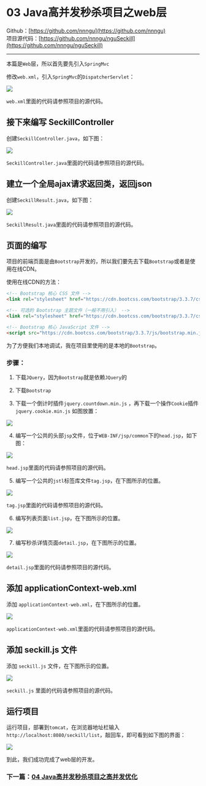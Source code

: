# 03 Java高并发秒杀项目之web层
Github：[https://github.com/nnngu](https://github.com/nnngu)   
项目源代码：[https://github.com/nnngu/nguSeckill](https://github.com/nnngu/nguSeckill)  

---

本篇是`Web`层，所以首先要先引入`SpringMvc`

修改`web.xml`，引入`SpringMvc`的`DispatcherServlet`：

![][1]

`web.xml`里面的代码请参照项目的源代码。

## 接下来编写 SeckillController 

创建`SeckillController.java`，如下图：

![][2]

`SeckillController.java`里面的代码请参照项目的源代码。

## 建立一个全局ajax请求返回类，返回json

创建`SeckillResult.java`，如下图：

![][3]

`SeckillResult.java`里面的代码请参照项目的源代码。

## 页面的编写

项目的前端页面是由`Bootstrap`开发的，所以我们要先去下载`Bootstrap`或者是使用在线CDN。

使用在线CDN的方法：

```html
<!-- Bootstrap 核心 CSS 文件 -->
<link rel="stylesheet" href="https://cdn.bootcss.com/bootstrap/3.3.7/css/bootstrap.min.css" integrity="sha384-BVYiiSIFeK1dGmJRAkycuHAHRg32OmUcww7on3RYdg4Va+PmSTsz/K68vbdEjh4u" crossorigin="anonymous">

<!-- 可选的 Bootstrap 主题文件（一般不用引入） -->
<link rel="stylesheet" href="https://cdn.bootcss.com/bootstrap/3.3.7/css/bootstrap-theme.min.css" integrity="sha384-rHyoN1iRsVXV4nD0JutlnGaslCJuC7uwjduW9SVrLvRYooPp2bWYgmgJQIXwl/Sp" crossorigin="anonymous">

<!-- Bootstrap 核心 JavaScript 文件 -->
<script src="https://cdn.bootcss.com/bootstrap/3.3.7/js/bootstrap.min.js" integrity="sha384-Tc5IQib027qvyjSMfHjOMaLkfuWVxZxUPnCJA7l2mCWNIpG9mGCD8wGNIcPD7Txa" crossorigin="anonymous"></script>
```

为了方便我们本地调试，我在项目里使用的是本地的`Bootstrap`。

### 步骤：

1. 下载`JQuery`，因为`Bootstrap`就是依赖`JQuery`的

2. 下载`Bootstrap`

3. 下载一个倒计时插件`jquery.countdown.min.js` ，再下载一个操作`Cookie`插件`jquery.cookie.min.js` 如图放置：

![][4]

4. 编写一个公共的头部`jsp`文件，位于`WEB-INF/jsp/common`下的`head.jsp`，如下图：

![][5]

`head.jsp`里面的代码请参照项目的源代码。

5. 编写一个公共的`jstl`标签库文件`tag.jsp`，在下图所示的位置。

![][6]

`tag.jsp`里面的代码请参照项目的源代码。

6. 编写列表页面`list.jsp`，在下图所示的位置。

![][7]


7. 编写秒杀详情页面`detail.jsp`，在下图所示的位置。

![][8]

`detail.jsp`里面的代码请参照项目的源代码。

## 添加 applicationContext-web.xml

添加 `applicationContext-web.xml`，在下图所示的位置。

![][9]

 `applicationContext-web.xml`里面的代码请参照项目的源代码。
 
 ## 添加 seckill.js 文件
 
 添加 `seckill.js` 文件，在下图所示的位置。
 
 ![][10]
 
 `seckill.js` 里面的代码请参照项目的源代码。
 
 ## 运行项目
 
 运行项目，部署到`tomcat`，在浏览器地址栏输入 `http://localhost:8080/seckill/list`，敲回车，即可看到如下图的界面：
 
 ![][11]
 
 到此，我们成功完成了web层的开发。

### 下一篇：[04 Java高并发秒杀项目之高并发优化](https://github.com/nnngu/LearningNotes/blob/master/nguSeckill/04%20Java高并发秒杀项目之高并发优化.md)
 
 
 
 
 
 


  [1]: https://www.github.com/nnngu/FigureBed/raw/master/2018/1/29/1517174370108.jpg
  [2]: https://www.github.com/nnngu/FigureBed/raw/master/2018/1/29/1517175668689.jpg
  [3]: https://www.github.com/nnngu/FigureBed/raw/master/2018/1/29/1517175867220.jpg
  [4]: https://www.github.com/nnngu/FigureBed/raw/master/2018/1/29/1517177850911.jpg
  [5]: https://www.github.com/nnngu/FigureBed/raw/master/2018/1/29/1517178335741.jpg
  [6]: https://www.github.com/nnngu/FigureBed/raw/master/2018/1/29/1517179505188.jpg
  [7]: https://www.github.com/nnngu/FigureBed/raw/master/2018/1/29/1517179663648.jpg
  [8]: https://www.github.com/nnngu/FigureBed/raw/master/2018/1/29/1517180009140.jpg
  [9]: https://www.github.com/nnngu/FigureBed/raw/master/2018/1/29/1517182288815.jpg
  [10]: https://www.github.com/nnngu/FigureBed/raw/master/2018/1/29/1517183946959.jpg
  [11]: https://www.github.com/nnngu/FigureBed/raw/master/2018/1/29/1517184316644.jpg